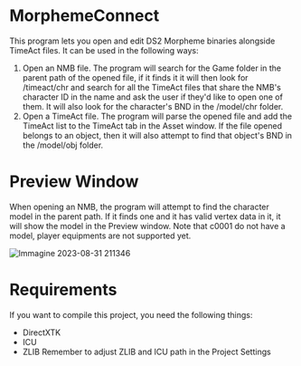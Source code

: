# MorphemeConnect
This program lets you open and edit DS2 Morpheme binaries alongside TimeAct files.
It can be used in the following ways:
1) Open an NMB file. The program will search for the Game folder in the parent path of the opened file, if it finds it it will then look for /timeact/chr and search for all the TimeAct files that share the NMB's character ID in the name and ask the user if they'd like to open one of them. It will also look for the character's BND in the /model/chr folder.
2) Open a TimeAct file. The program will parse the opened file and add the TimeAct list to the TimeAct tab in the Asset window. If the file opened belongs to an object, then it will also attempt to find that object's BND in the /model/obj folder.

# Preview Window
When opening an NMB, the program will attempt to find the character model in the parent path. If it finds one and it has valid vertex data in it, it will show the model in the Preview window. Note that c0001 do not have a model, player equipments are not supported yet.

![Immagine 2023-08-31 211346](https://github.com/LordRadai/MorphemeConnect/assets/22768664/9eac1a67-eb14-4d2b-a3b1-c18dcf99c0b0)

# Requirements
If you want to compile this project, you need the following things:
* DirectXTK
* ICU
* ZLIB
Remember to adjust ZLIB and ICU path in the Project Settings
